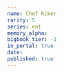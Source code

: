 ```yaml
---
name: Chef Riker
rarity: 5
series: ent
memory_alpha:
bigbook_tier: -1
in_portal: true
date:
published: true
---
```




